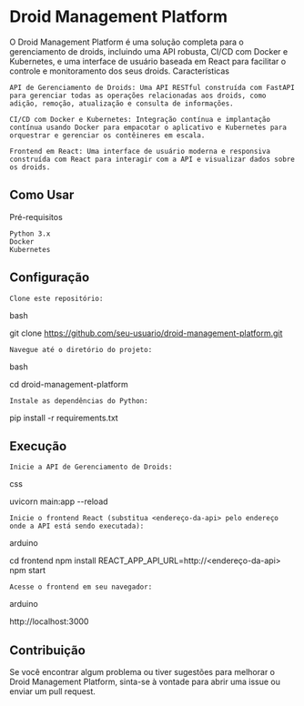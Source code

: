 # Droid Management Platform

O Droid Management Platform é uma solução completa para o gerenciamento de droids, incluindo uma API robusta, CI/CD com Docker e Kubernetes, e uma interface de usuário baseada em React para facilitar o controle e monitoramento dos seus droids.
Características

    API de Gerenciamento de Droids: Uma API RESTful construída com FastAPI para gerenciar todas as operações relacionadas aos droids, como adição, remoção, atualização e consulta de informações.

    CI/CD com Docker e Kubernetes: Integração contínua e implantação contínua usando Docker para empacotar o aplicativo e Kubernetes para orquestrar e gerenciar os contêineres em escala.

    Frontend em React: Uma interface de usuário moderna e responsiva construída com React para interagir com a API e visualizar dados sobre os droids.

## Como Usar
Pré-requisitos

    Python 3.x
    Docker
    Kubernetes

## Configuração

    Clone este repositório:

bash

git clone https://github.com/seu-usuario/droid-management-platform.git

    Navegue até o diretório do projeto:

bash

cd droid-management-platform

    Instale as dependências do Python:

pip install -r requirements.txt

## Execução

    Inicie a API de Gerenciamento de Droids:

css

uvicorn main:app --reload

    Inicie o frontend React (substitua <endereço-da-api> pelo endereço onde a API está sendo executada):

arduino

cd frontend
npm install
REACT_APP_API_URL=http://<endereço-da-api> npm start

    Acesse o frontend em seu navegador:

arduino

http://localhost:3000

## Contribuição

Se você encontrar algum problema ou tiver sugestões para melhorar o Droid Management Platform, sinta-se à vontade para abrir uma issue ou enviar um pull request.